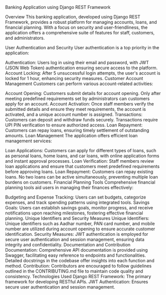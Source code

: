 Banking Application using Django REST Framework

Overview
This banking application, developed using Django REST Framework, provides a robust platform for managing accounts, loans, and financial planning. With a focus on security and user-friendliness, the application offers a comprehensive suite of features for staff, customers, and administrators.

User Authentication and Security
User authentication is a top priority in the application:

Authentication: Users log in using their email and password, with JWT (JSON Web Token) authentication ensuring secure access to the platform.
Account Locking: After 5 unsuccessful login attempts, the user's account is locked for 1 hour, enhancing security measures.
Customer Account Management
Customers can perform various account-related activities:

Account Opening: Customers submit details for account opening. Only after meeting predefined requirements set by administrators can customers apply for an account.
Account Activation: Once staff members verify the submitted details and ensure they meet requirements, the account is activated, and a unique account number is assigned.
Transactions: Customers can deposit and withdraw funds securely. Transactions require UPI PIN verification to ensure authorized access.
Loan Repayment: Customers can repay loans, ensuring timely settlement of outstanding amounts.
Loan Management
The application offers efficient loan management services:

Loan Applications: Customers can apply for different types of loans, such as personal loans, home loans, and car loans, with online application forms and instant approval processes.
Loan Verification: Staff members review loan applications and ensure that customers meet predefined requirements before approving loans.
Loan Repayment: Customers can repay existing loans. No two loans can be active simultaneously, preventing multiple loan burdens on customers.
Financial Planning Tools
Comprehensive financial planning tools aid users in managing their finances effectively:

Budgeting and Expense Tracking: Users can set budgets, categorize expenses, and track spending patterns using integrated tools.
Savings Goals: Users can establish savings goals, monitor progress, and receive notifications upon reaching milestones, fostering effective financial planning.
Unique Identifiers and Security Measures
Unique Identifiers: Unique identifiers such as Aadhar number, PAN card number, and mobile number are utilized during account opening to ensure accurate customer identification.
Security Measures: JWT authentication is employed for secure user authentication and session management, ensuring data integrity and confidentiality.
Documentation and Contribution
Documentation: Comprehensive API documentation is provided using Swagger, facilitating easy reference to endpoints and functionalities. Detailed docstrings in the codebase offer insights into each function and method.
Contribution: Contributors are encouraged to follow guidelines outlined in the CONTRIBUTING.md file to maintain code quality and consistency.
Technologies Used
Django REST Framework: The primary framework for developing RESTful APIs.
JWT Authentication: Ensures secure user authentication and session management.
